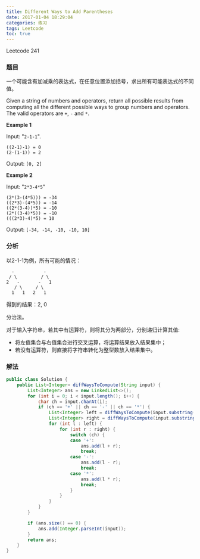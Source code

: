 ```yaml
---
title: Different Ways to Add Parentheses
date: 2017-01-04 18:29:04
categories: 练习
tags: Leetcode
toc: true
---
```


Leetcode 241

### 题目

一个可能含有加减乘的表达式，在任意位置添加括号，求出所有可能表达式的不同值。

Given a string of numbers and operators, return all possible results from computing all the different possible ways to group numbers and operators. The valid operators are `+`, `-` and `*`.

__Example 1__

Input: "`2-1-1`".

```
((2-1)-1) = 0
(2-(1-1)) = 2
```

Output: `[0, 2]`

__Example 2__

Input: "`2*3-4*5`"

```
(2*(3-(4*5))) = -34
((2*3)-(4*5)) = -14
((2*(3-4))*5) = -10
(2*((3-4)*5)) = -10
(((2*3)-4)*5) = 10
```

Output: `[-34, -14, -10, -10, 10]`

### 分析

以2-1-1为例，所有可能的情况：

```
  -           -
 / \         / \
2   -       -   1
   / \     / \
  1   1   2   1
```

得到的结果：2, 0

分治法。

对于输入字符串，若其中有运算符，则将其分为两部分，分别递归计算其值:

* 将左值集合与右值集合进行交叉运算，将运算结果放入结果集中；
* 若没有运算符，则直接将字符串转化为整型数放入结果集中。

### 解法

```java
public class Solution {
    public List<Integer> diffWaysToCompute(String input) {
        List<Integer> ans = new LinkedList<>();
        for (int i = 0; i < input.length(); i++) {
            char ch = input.charAt(i);
            if (ch == '+' || ch == '-' || ch == '*') {
                List<Integer> left = diffWaysToCompute(input.substring(0, i));
                List<Integer> right = diffWaysToCompute(input.substring(i + 1));
                for (int l : left) {
                    for (int r : right) {
                        switch (ch) {
                        case '+':
                            ans.add(l + r);
                            break;
                        case '-':
                            ans.add(l - r);
                            break;
                        case '*':
                            ans.add(l * r);
                            break;
                        }
                    }
                }
            }
        }

        if (ans.size() == 0) {
            ans.add(Integer.parseInt(input));
        }
        return ans;
    }
}
```